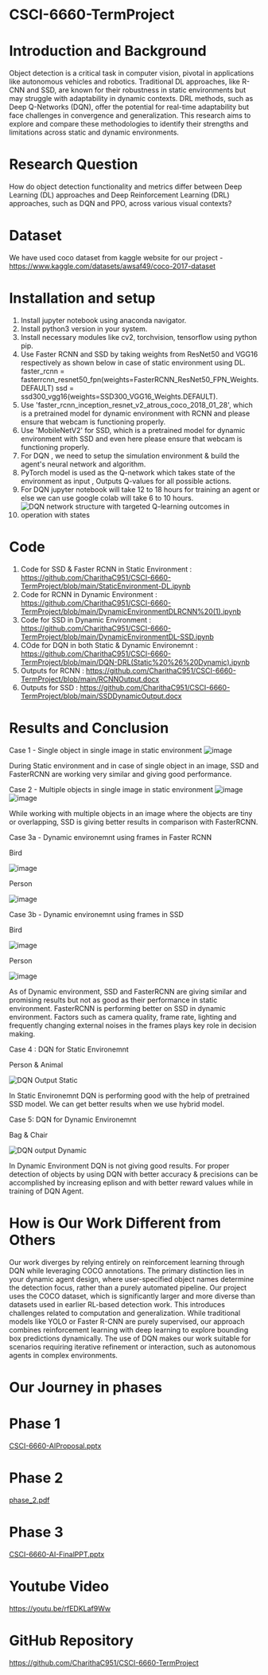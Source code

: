 # CSCI-6660-TermProject
# Introduction and Background
Object detection is a critical task in computer vision, pivotal in applications like autonomous vehicles and robotics. Traditional DL approaches, like R-CNN and SSD, are known for their robustness in static environments but may struggle with adaptability in dynamic contexts. DRL methods, such as Deep Q-Networks (DQN), offer the potential for real-time adaptability but face challenges in convergence and generalization. This research aims to explore and compare these methodologies to identify their strengths and limitations across static and dynamic environments.
# Research Question
How do object detection functionality and metrics differ between Deep Learning (DL) approaches and Deep Reinforcement Learning (DRL) approaches, such as DQN and PPO, across various visual contexts? 
# Dataset
We have used coco dataset from kaggle website for our project - https://www.kaggle.com/datasets/awsaf49/coco-2017-dataset
# Installation and setup
1. Install jupyter notebook using anaconda navigator.
2. Install python3 version in your system.
3. Install necessary modules like cv2, torchvision, tensorflow using python pip.
4. Use Faster RCNN and SSD by taking weights from ResNet50 and VGG16 respectively as shown below in case of static environment using DL.
faster_rcnn = fasterrcnn_resnet50_fpn(weights=FasterRCNN_ResNet50_FPN_Weights.DEFAULT)
ssd = ssd300_vgg16(weights=SSD300_VGG16_Weights.DEFAULT).
5. Use 'faster_rcnn_inception_resnet_v2_atrous_coco_2018_01_28', which is a pretrained model for dynamic environment with RCNN and please ensure that webcam is functioning properly.
6. Use 'MobileNetV2' for SSD, which is a pretrained model for dynamic environment with SSD and even here please ensure that webcam is functioning properly.
7. For DQN , we need to setup the simulation environment & build  the agent's neural network and algorithm.
8. PyTorch model is used as the Q-network which takes state of the environment as input , Outputs Q-values for all possible actions.
9. For DQN jupyter notebook will take 12 to 18 hours for training an agent or else we can use google colab will take 6 to 10 hours. 
10. ![DQN network structure with targeted Q-learning outcomes in operation with states ](https://github.com/user-attachments/assets/2f214bc6-86fc-4b66-b1c1-d2d3b028562f)

# Code
1. Code for SSD & Faster RCNN in Static Environment :  https://github.com/CharithaC951/CSCI-6660-TermProject/blob/main/StaticEnvironment-DL.ipynb
2. Code for RCNN in Dynamic Environment : https://github.com/CharithaC951/CSCI-6660-TermProject/blob/main/DynamicEnvironmentDLRCNN%20(1).ipynb
3. Code for SSD in Dynamic Environment : https://github.com/CharithaC951/CSCI-6660-TermProject/blob/main/DynamicEnvironmentDL-SSD.ipynb
4. COde for DQN in both Static & Dynamic Environemnt : https://github.com/CharithaC951/CSCI-6660-TermProject/blob/main/DQN-DRL(Static%20%26%20Dynamic).ipynb
5. Outputs for RCNN : https://github.com/CharithaC951/CSCI-6660-TermProject/blob/main/RCNNOutput.docx
6. Outputs for SSD : https://github.com/CharithaC951/CSCI-6660-TermProject/blob/main/SSDDynamicOutput.docx

# Results and Conclusion
Case 1 - Single object in single image in static environment
![image](https://github.com/user-attachments/assets/61e4a3a4-b6f8-47b0-9dba-e2465990346d)

During Static environment and in case of single object in an image, SSD 
and FasterRCNN are working very similar and giving good performance.

Case 2 - Multiple objects in single image in static environment
![image](https://github.com/user-attachments/assets/f3c992e1-a9c9-45bf-be28-00f74a891eb2)
![image](https://github.com/user-attachments/assets/b2f38f4f-ed56-400c-a718-7842e3a32fa3)

While working with multiple objects in an image where the objects are 
tiny or overlapping, SSD is giving better results in comparison with FasterRCNN.

Case 3a - Dynamic environemnt using frames in Faster RCNN

Bird

![image](https://github.com/user-attachments/assets/86116ffd-52cd-48b1-8d5a-232131b5371d)

Person

![image](https://github.com/user-attachments/assets/6c47ba29-8f04-4f5c-a214-f9a2c7b10462)

Case 3b - Dynamic environemnt using frames in SSD

Bird

![image](https://github.com/user-attachments/assets/2252690b-5578-4616-9355-d80310222d12)

Person

![image](https://github.com/user-attachments/assets/7cb18a00-ef64-4d9c-be4c-0b66fc7d5183)

As of Dynamic environment, SSD and FasterRCNN are giving similar and promising results but not as good as their performance in static environment. FasterRCNN is performing better on SSD in dynamic environment. Factors such as camera quality, frame rate, lighting and frequently changing external noises in the frames plays key role in decision making.

Case 4 : DQN for Static Environemnt 

Person & Animal 

![DQN Output Static ](https://github.com/user-attachments/assets/6de8dd30-627d-4dda-a79a-e0e4b6e32f7c)

In Static Environemnt DQN is performing good with the help of pretrained SSD model. We can get better results when we use hybrid model.

Case 5: DQN for Dynamic Environemnt 

Bag & Chair 

![DQN output Dynamic ](https://github.com/user-attachments/assets/084e6a3d-362e-4cdc-a26a-9e9d0865737c)

In Dynamic Environment DQN is not giving good results. For proper detection of objects by using DQN with better accuracy & precisions can be accomplished by increasing eplison and with better reward values while in training of DQN Agent.  



# How is Our Work Different from Others
Our work diverges by relying entirely on reinforcement learning through DQN while leveraging COCO annotations. The primary distinction lies in your dynamic agent design, where user-specified object names determine the detection focus, rather than a purely automated pipeline. Our project uses the COCO dataset, which is significantly larger and more diverse than datasets used in earlier RL-based detection work. This introduces challenges related to computation and generalization. While traditional models like YOLO or Faster R-CNN are purely supervised, our approach combines reinforcement learning with deep learning to explore bounding box predictions dynamically. The use of DQN makes our work suitable for scenarios requiring iterative refinement or interaction, such as autonomous agents in complex environments.
# Our Journey in phases
# Phase 1
[CSCI-6660-AIProposal.pptx](https://github.com/user-attachments/files/17878723/CSCI-6660-AIProposal.pptx)
# Phase 2
[phase_2.pdf](https://github.com/user-attachments/files/18100488/phase_2.pdf)


# Phase 3
[CSCI-6660-AI-FinalPPT.pptx](https://github.com/user-attachments/files/18099758/CSCI-6660-AI-FinalPPT.pptx)

# Youtube Video
https://youtu.be/rfEDKLaf9Ww
# GitHub Repository
https://github.com/CharithaC951/CSCI-6660-TermProject
